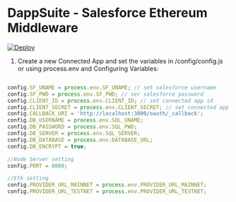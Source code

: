 # DappSuite - Salesforce Ethereum Middleware

[![Deploy](https://www.herokucdn.com/deploy/button.svg)](https://heroku.com/deploy?template=https://github.com/dappsinc/dappsuite-middleware/src)


1. Create a new Connected App and set the variables in /config/config.js or using process.env and Configuring Variables:

```jsx 

config.SF_UNAME = process.env.SF_UNAME; // set salesforce username
config.SF_PWD = process.env.SF_PWD; // ser salesforce password
config.CLIENT_ID = process.env.CLIENT_ID; // set connected app id
config.CLIENT_SECRET = process.env.CLIENT_SECRET; // set connected app secret
config.CALLBACK_URI	= 'http://localhost:3000/oauth/_callback';
config.DB_USERNAME = process.env.SQL_UNAME;
config.DB_PASSWORD = process.env.SQL_PWD;
config.DB_SERVER = process.env.SQL_SERVER;
config.DB_DATABASE = process.env.DATABASE_URL;
config.DB_ENCRYPT = true;

//Node Server setting
config.PORT = 8080;

//Eth setting
config.PROVIDER_URL_MAINNET = process.env.PROVIDER_URL_MAINNET;
config.PROVIDER_URL_TESTNET = process.env.PROVIDER_URL_TESTNET;

```

